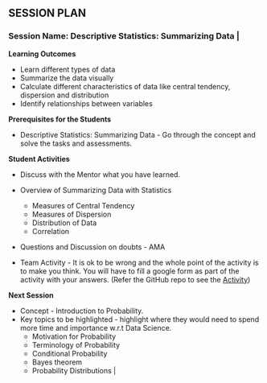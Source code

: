 
## SESSION PLAN

### **Session Name**: Descriptive Statistics: Summarizing Data |

**Learning Outcomes**

- Learn different types of data
- Summarize the data visually
- Calculate different characteristics of data like central tendency, dispersion and distribution
- Identify relationships between variables

**Prerequisites for the Students**

- Descriptive Statistics: Summarizing Data - Go through the concept and solve the tasks and assessments.
 
**Student Activities**

- Discuss with the Mentor what you have learned.

- Overview of Summarizing Data with Statistics
  - Measures of Central Tendency
  - Measures of Dispersion
  - Distribution of Data
  - Correlation
- Questions and Discussion on doubts - AMA
- Team Activity - It is ok to be wrong and the whole point of the activity is to make you think. You will have to fill a google form as part of the activity with your answers. (Refer the GitHub repo to see the [Activity]())


**Next Session**

- Concept - Introduction to Probability.
- Key topics to be highlighted - highlight where they would need to spend more time and importance w.r.t Data Science.
  - Motivation for Probability
  - Terminology of Probability
  - Conditional Probability
  - Bayes theorem
  - Probability Distributions
 |


```python

```
